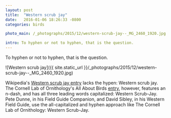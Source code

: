 ```yaml
---
layout: post
title:  "Western scrub jay"
date:   2016-01-06 18:26:33 -0800
categories: birds

photo_main: /_photographs/2015/12/western-scrub-jay--_MG_2460_1920.jpg

intro: To hyphen or not to hyphen, that is the question.
---
```

To hyphen or not to hyphen, that is the question.

![Western scrub jay]({{ site.static_url }}/_photographs/2015/12/western-scrub-jay--_MG_2460_1920.jpg)

Wikipedia's [Western scrub jay entry](https://en.wikipedia.org/wiki/Western_scrub_jay) lacks the hypen: Western scrub jay. The Cornell Lab of Ornithology's All About Birds [entry](https://www.allaboutbirds.org/guide/Western_Scrub-Jay/id), however, features an n-dash, and has all three leading words capitalized: Western Scrub-Jay. Pete Dunne, in his Field Guide Companion, and David Sibley, in his Western Field Guide, use the all-capitalized and hyphen approach like The Cornell Lab of Ornithology: Western Scrub-Jay.
